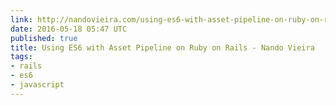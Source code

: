 ```yaml
---
link: http://nandovieira.com/using-es6-with-asset-pipeline-on-ruby-on-rails
date: 2016-05-18 05:47 UTC
published: true
title: Using ES6 with Asset Pipeline on Ruby on Rails - Nando Vieira
tags:
- rails
- es6
- javascript
---
```



